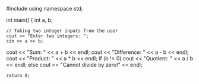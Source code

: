 #include <iostream>
using namespace std;

int main() {
    int a, b;

    // Taking two integer inputs from the user
    cout << "Enter two integers: ";
    cin >> a >> b;
cout << "Sum: " << a + b << endl;
    cout << "Difference: " << a - b << endl;
    cout << "Product: " << a * b << endl;
    if (b != 0)
        cout << "Quotient: " << a / b << endl;
    else
        cout << "Cannot divide by zero!" << endl;

    return 0;
